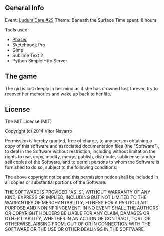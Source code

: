 ## General Info

Event: [Ludum Dare #29](http://www.ludumdare.com/compo/ludum-dare-29)
Theme: Beneath the Surface
Time spent: 8 hours

Tools used:

* [Phaser](http://phaser.io)
* Sketchbook Pro
* Gimp
* Sublime Text 2
* Python Simple Http Server

## The game

The girl is lost deeply in her mind as if she has drowned lost forever, try
to recover her memories and wake up back to her life.

## License

The MIT License (MIT)

Copyright (c) 2014 Vitor Navarro

Permission is hereby granted, free of charge, to any person obtaining a copy of this software and associated documentation files (the "Software"), to deal in the Software without restriction, including without limitation the rights to use, copy, modify, merge, publish, distribute, sublicense, and/or sell copies of the Software, and to permit persons to whom the Software is furnished to do so, subject to the following conditions:

The above copyright notice and this permission notice shall be included in all copies or substantial portions of the Software.

THE SOFTWARE IS PROVIDED "AS IS", WITHOUT WARRANTY OF ANY KIND, EXPRESS OR IMPLIED, INCLUDING BUT NOT LIMITED TO THE WARRANTIES OF MERCHANTABILITY, FITNESS FOR A PARTICULAR PURPOSE AND NONINFRINGEMENT. IN NO EVENT SHALL THE AUTHORS OR COPYRIGHT HOLDERS BE LIABLE FOR ANY CLAIM, DAMAGES OR OTHER LIABILITY, WHETHER IN AN ACTION OF CONTRACT, TORT OR OTHERWISE, ARISING FROM, OUT OF OR IN CONNECTION WITH THE SOFTWARE OR THE USE OR OTHER DEALINGS IN THE SOFTWARE.
